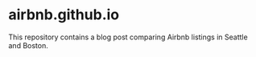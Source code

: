 # airbnb.github.io
This repository contains a blog post comparing Airbnb listings in Seattle and Boston.
